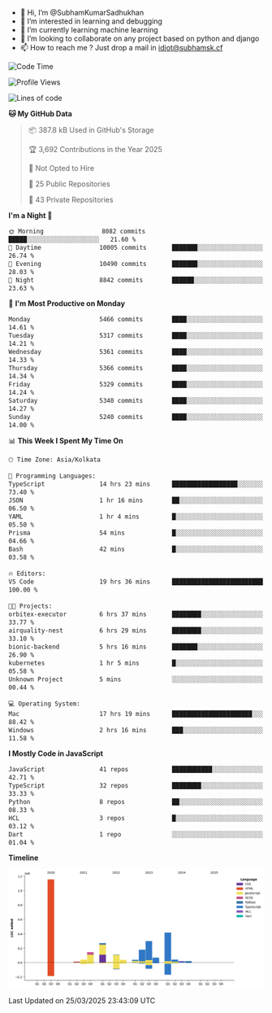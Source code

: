 - 👋 Hi, I’m @SubhamKumarSadhukhan
- 👀 I’m interested in learning and debugging
- 🌱 I’m currently learning machine learning
- 💞️ I’m looking to collaborate on any project based on python and django
- 📫 How to reach me ?
      Just drop a mail in idiot@subhamsk.cf

<!---
SubhamKumarSadhukhan/SubhamKumarSadhukhan is a ✨ special ✨ repository because its `README.md` (this file) appears on your GitHub profile.
You can click the Preview link to take a look at your changes.
--->


<!--START_SECTION:waka-->
![Code Time](http://img.shields.io/badge/Code%20Time-2%2C803%20hrs%206%20mins-blue)

![Profile Views](http://img.shields.io/badge/Profile%20Views-3-blue)

![Lines of code](https://img.shields.io/badge/From%20Hello%20World%20I%27ve%20Written-2.8%20million%20lines%20of%20code-blue)

**🐱 My GitHub Data** 

> 📦 387.8 kB Used in GitHub's Storage 
 > 
> 🏆 3,692 Contributions in the Year 2025
 > 
> 🚫 Not Opted to Hire
 > 
> 📜 25 Public Repositories 
 > 
> 🔑 43 Private Repositories 
 > 
**I'm a Night 🦉** 

```text
🌞 Morning                8082 commits        █████░░░░░░░░░░░░░░░░░░░░   21.60 % 
🌆 Daytime                10005 commits       ███████░░░░░░░░░░░░░░░░░░   26.74 % 
🌃 Evening                10490 commits       ███████░░░░░░░░░░░░░░░░░░   28.03 % 
🌙 Night                  8842 commits        ██████░░░░░░░░░░░░░░░░░░░   23.63 % 
```
📅 **I'm Most Productive on Monday** 

```text
Monday                   5466 commits        ████░░░░░░░░░░░░░░░░░░░░░   14.61 % 
Tuesday                  5317 commits        ████░░░░░░░░░░░░░░░░░░░░░   14.21 % 
Wednesday                5361 commits        ████░░░░░░░░░░░░░░░░░░░░░   14.33 % 
Thursday                 5366 commits        ████░░░░░░░░░░░░░░░░░░░░░   14.34 % 
Friday                   5329 commits        ████░░░░░░░░░░░░░░░░░░░░░   14.24 % 
Saturday                 5340 commits        ████░░░░░░░░░░░░░░░░░░░░░   14.27 % 
Sunday                   5240 commits        ████░░░░░░░░░░░░░░░░░░░░░   14.00 % 
```


📊 **This Week I Spent My Time On** 

```text
🕑︎ Time Zone: Asia/Kolkata

💬 Programming Languages: 
TypeScript               14 hrs 23 mins      ██████████████████░░░░░░░   73.40 % 
JSON                     1 hr 16 mins        ██░░░░░░░░░░░░░░░░░░░░░░░   06.50 % 
YAML                     1 hr 4 mins         █░░░░░░░░░░░░░░░░░░░░░░░░   05.50 % 
Prisma                   54 mins             █░░░░░░░░░░░░░░░░░░░░░░░░   04.66 % 
Bash                     42 mins             █░░░░░░░░░░░░░░░░░░░░░░░░   03.58 % 

🔥 Editors: 
VS Code                  19 hrs 36 mins      █████████████████████████   100.00 % 

🐱‍💻 Projects: 
orbitex-executor         6 hrs 37 mins       ████████░░░░░░░░░░░░░░░░░   33.77 % 
airquality-nest          6 hrs 29 mins       ████████░░░░░░░░░░░░░░░░░   33.10 % 
bionic-backend           5 hrs 16 mins       ███████░░░░░░░░░░░░░░░░░░   26.90 % 
kubernetes               1 hr 5 mins         █░░░░░░░░░░░░░░░░░░░░░░░░   05.58 % 
Unknown Project          5 mins              ░░░░░░░░░░░░░░░░░░░░░░░░░   00.44 % 

💻 Operating System: 
Mac                      17 hrs 19 mins      ██████████████████████░░░   88.42 % 
Windows                  2 hrs 16 mins       ███░░░░░░░░░░░░░░░░░░░░░░   11.58 % 
```

**I Mostly Code in JavaScript** 

```text
JavaScript               41 repos            ███████████░░░░░░░░░░░░░░   42.71 % 
TypeScript               32 repos            ████████░░░░░░░░░░░░░░░░░   33.33 % 
Python                   8 repos             ██░░░░░░░░░░░░░░░░░░░░░░░   08.33 % 
HCL                      3 repos             █░░░░░░░░░░░░░░░░░░░░░░░░   03.12 % 
Dart                     1 repo              ░░░░░░░░░░░░░░░░░░░░░░░░░   01.04 % 
```



**Timeline**

![Lines of Code chart](https://raw.githubusercontent.com/SubhamKumarSadhukhan/SubhamKumarSadhukhan/main/assets/bar_graph.png)


 Last Updated on 25/03/2025 23:43:09 UTC
<!--END_SECTION:waka-->
